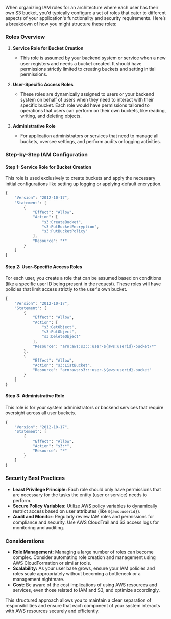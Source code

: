 When organizing IAM roles for an architecture where each user has their own S3 bucket, you'd typically configure a set of roles that cater to different aspects of your application's functionality and security requirements. Here’s a breakdown of how you might structure these roles:

### Roles Overview

1. **Service Role for Bucket Creation**
   - This role is assumed by your backend system or service when a new user registers and needs a bucket created. It should have permissions strictly limited to creating buckets and setting initial permissions.

2. **User-Specific Access Roles**
   - These roles are dynamically assigned to users or your backend system on behalf of users when they need to interact with their specific bucket. Each role would have permissions tailored to operations that users can perform on their own buckets, like reading, writing, and deleting objects.

3. **Administrative Role**
   - For application administrators or services that need to manage all buckets, oversee settings, and perform audits or logging activities.

### Step-by-Step IAM Configuration

#### Step 1: Service Role for Bucket Creation

This role is used exclusively to create buckets and apply the necessary initial configurations like setting up logging or applying default encryption.

```python
{
    "Version": "2012-10-17",
    "Statement": [
        {
            "Effect": "Allow",
            "Action": [
                "s3:CreateBucket",
                "s3:PutBucketEncryption",
                "s3:PutBucketPolicy"
            ],
            "Resource": "*"
        }
    ]
}
```

#### Step 2: User-Specific Access Roles

For each user, you create a role that can be assumed based on conditions (like a specific user ID being present in the request). These roles will have policies that limit access strictly to the user's own bucket.

```python
{
    "Version": "2012-10-17",
    "Statement": [
        {
            "Effect": "Allow",
            "Action": [
                "s3:GetObject",
                "s3:PutObject",
                "s3:DeleteObject"
            ],
            "Resource": "arn:aws:s3:::user-${aws:userid}-bucket/*"
        },
        {
            "Effect": "Allow",
            "Action": "s3:ListBucket",
            "Resource": "arn:aws:s3:::user-${aws:userid}-bucket"
        }
    ]
}
```

#### Step 3: Administrative Role

This role is for your system administrators or backend services that require oversight across all user buckets.

```python
{
    "Version": "2012-10-17",
    "Statement": [
        {
            "Effect": "Allow",
            "Action": "s3:*",
            "Resource": "*"
        }
    ]
}
```

### Security Best Practices

- **Least Privilege Principle:** Each role should only have permissions that are necessary for the tasks the entity (user or service) needs to perform.
- **Secure Policy Variables:** Utilize AWS policy variables to dynamically restrict access based on user attributes (like `${aws:userid}`).
- **Audit and Monitor:** Regularly review IAM roles and permissions for compliance and security. Use AWS CloudTrail and S3 access logs for monitoring and auditing.

### Considerations

- **Role Management:** Managing a large number of roles can become complex. Consider automating role creation and management using AWS CloudFormation or similar tools.
- **Scalability:** As your user base grows, ensure your IAM policies and roles scale appropriately without becoming a bottleneck or a management nightmare.
- **Cost:** Be aware of the cost implications of using AWS resources and services, even those related to IAM and S3, and optimize accordingly.

This structured approach allows you to maintain a clear separation of responsibilities and ensure that each component of your system interacts with AWS resources securely and efficiently.
